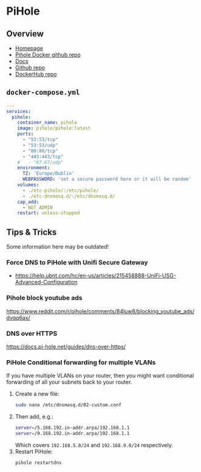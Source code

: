 # PiHole

## Overview
- [Homepage](https://pi-hole.net/)
- [Pihole Docker github repo](https://github.com/pi-hole/docker-pi-hole)
- [Docs](https://docs.pi-hole.net/)
- [Github repo](https://github.com/pi-hole)
- [DockerHub repo](https://hub.docker.com/r/pihole/pihole)


## `docker-compose.yml`
```yml
---
services:
  pihole:
    container_name: pihole
    image: pihole/pihole:latest
    ports:
      - "53:53/tcp"
      - "53:53/udp"
      - "80:80/tcp"
      - "443:443/tcp"
    #   - "67:67/udp"
    environment:
      TZ: 'Europe/Dublin'
      WEBPASSWORD: 'set a secure password here or it will be random'
    volumes:
      - ./etc-pihole/:/etc/pihole/
      - ./etc-dnsmasq.d/:/etc/dnsmasq.d/
    cap_add:
      - NET_ADMIN
    restart: unless-stopped
```

## Tips & Tricks
Some information here may be outdated!

### Force DNS to PiHole with Unifi Secure Gateway
- https://help.ubnt.com/hc/en-us/articles/215458888-UniFi-USG-Advanced-Configuration

### Pihole block youtube ads
https://www.reddit.com/r/pihole/comments/84luw8/blocking_youtube_ads/dvqq6ax/

### DNS over HTTPS
https://docs.pi-hole.net/guides/dns-over-https/

### PiHole Conditional forwarding for multiple VLANs
If you have multiple VLANs on your router, then you might want conditional forwarding of all your subnets back to your router.

1. Create a new file:
   ```sh
   sudo nano /etc/dnsmasq.d/02-custom.conf
   ```
2. Then add, e.g.:
   ```sh
   server=/5.168.192.in-addr.arpa/192.168.1.1
   server=/9.168.192.in-addr.arpa/192.168.1.1
   ```
   Which covers `192.168.5.0/24` and `192.168.9.0/24` respectively.
3. Restart PiHole:
   ```sh
   pihole restartdns
   ```
